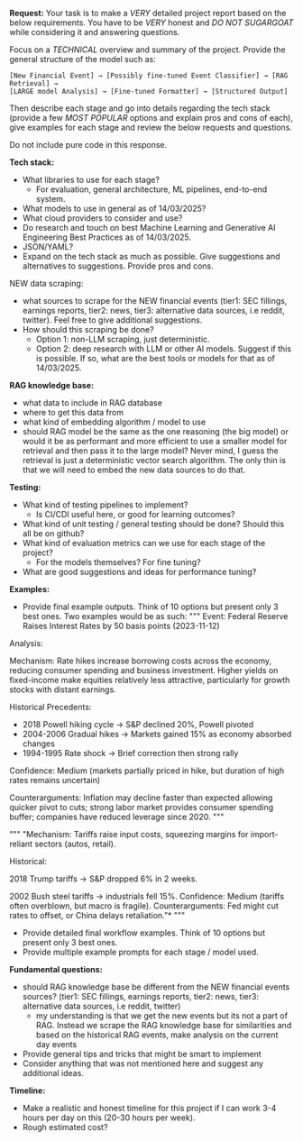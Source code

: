 **Request:**
Your task is to make a *VERY* detailed project report based on the below requirements. You have to be *VERY* honest and *DO NOT SUGARGOAT* while considering it and answering questions.

Focus on a *TECHNICAL* overview and summary of the project. Provide the general structure of the model such as:
```
[New Financial Event] → [Possibly fine-tuned Event Classifier] → [RAG Retrieval] →
[LARGE model Analysis] → [Fine-tuned Formatter] → [Structured Output]
```
Then describe each stage and go into details regarding the tech stack (provide a few *MOST POPULAR* options and explain pros and cons of each), give examples for each stage and review the below requests and questions.

Do not include pure code in this response.

**Tech stack:**
- What libraries to use for each stage?
  - For evaluation, general architecture, ML pipelines, end-to-end system.
- What models to use in general as of 14/03/2025?
- What cloud providers to consider and use?
- Do research and touch on best Machine Learning and Generative AI Engineering Best Practices as of 14/03/2025.
- JSON/YAML?
- Expand on the tech stack as much as possible. Give suggestions and alternatives to suggestions. Provide pros and cons.

NEW data scraping:
- what sources to scrape for the NEW financial events (tier1: SEC fillings, earnings reports, tier2: news, tier3: alternative data sources, i.e reddit, twitter). Feel free to give additional suggestions.
- How should this scraping be done?
  - Option 1: non-LLM scraping, just deterministic.
  - Option 2: deep research with LLM or other AI models. Suggest if this is possible. If so, what are the best tools or models for that as of 14/03/2025.

**RAG knowledge base:**
- what data to include in RAG database
- where to get this data from
- what kind of embedding algorithm / model to use
- should RAG model be the same as the one reasoning (the big model) or would it be as performant and more efficient to use a smaller model for retrieval and then pass it to the large model? Never mind, I guess the retrieval is just a deterministic vector search algorithm. The only thin is that we will need to embed the new data sources to do that.

**Testing:**
- What kind of testing pipelines to implement?
  - Is CI/CDI useful here, or good for learning outcomes?
- What kind of unit testing / general testing should be done? Should this all be on github?
- What kind of evaluation metrics can we use for each stage of the project?
  - For the models themselves? For fine tuning?
- What are good suggestions and ideas for performance tuning?

**Examples:**
- Provide final example outputs. Think of 10 options but present only 3 best ones. Two examples would be as such:
"""
Event: Federal Reserve Raises Interest Rates by 50 basis points (2023-11-12)

Analysis:

Mechanism: Rate hikes increase borrowing costs across the economy, reducing consumer spending and business investment. Higher yields on fixed-income make equities relatively less attractive, particularly for growth stocks with distant earnings.

Historical Precedents:
- 2018 Powell hiking cycle → S&P declined 20%, Powell pivoted
- 2004-2006 Gradual hikes → Markets gained 15% as economy absorbed changes
- 1994-1995 Rate shock → Brief correction then strong rally

Confidence: Medium (markets partially priced in hike, but duration of high rates remains uncertain)

Counterarguments: Inflation may decline faster than expected allowing quicker pivot to cuts; strong labor market provides consumer spending buffer; companies have reduced leverage since 2020.
"""

"""
"Mechanism: Tariffs raise input costs, squeezing margins for import-reliant sectors (autos, retail).

Historical:

2018 Trump tariffs → S&P dropped 6% in 2 weeks.

2002 Bush steel tariffs → industrials fell 15%.
Confidence: Medium (tariffs often overblown, but macro is fragile).
Counterarguments: Fed might cut rates to offset, or China delays retaliation.”*
"""
- Provide detailed final workflow examples. Think of 10 options but present only 3 best ones.
- Provide multiple example prompts for each stage / model used.

**Fundamental questions:**
- should RAG knowledge base be different from the NEW financial events sources? (tier1: SEC fillings, earnings reports, tier2: news, tier3: alternative data sources, i.e reddit, twitter)
  - my understanding is that we get the new events but its not a part of RAG. Instead we scrape the RAG knowledge base for similarities and based on the historical RAG events, make analysis on the current day events
- Provide general tips and tricks that might be smart to implement
- Consider anything that was not mentioned here and suggest any additional ideas.

**Timeline:**
- Make a realistic and honest timeline for this project if I can work 3-4 hours per day on this (20-30 hours per week).
- Rough estimated cost?